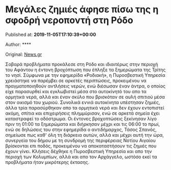 
# Μεγάλες ζημιές άφησε πίσω της η σφοδρή νεροποντή στη Ρόδο

Published at: **2019-11-05T17:10:39+00:00**

Author: ****

Original: [News.gr](https://www.news.gr/ellada/article/2021137/megales-zimies-afise-piso-tis-i-sfodri-neroponti-sti-rodo.html)

Σοβαρά προβλήματα προκάλεσε στη Ρόδο και ιδιαιτέρως στην περιοχή του Αφάντου η έντονη βροχόπτωση που έπληξε τα ξημερώματα της Τρίτης το νησί.
Σύμφωνα με την εφημερίδα «Ροδιακή», η Πυροσβεστική Υπηρεσία χρειάστηκε να παρέμβει σε αρκετές περιπτώσεις, προκειμένου να πραγματοποιηθούν αντλήσεις νερών, ενώ διέσωσαν έναν άντρα, ο οποίος είχε παρασυρθεί και εγκλωβιστεί μέσα στο αυτοκίνητό του απο τα ορμητικά νερά, αλλά και έναν σκύλο που βρισκόταν σε αυλή σπιτιού μέσα στον οικισμό του χωριού. Συνολικά εννιά αυτοκίνητα υπέστησαν ζημιές, άλλα τρία παρασύρθηκαν απο τα ορμητικά νερά και δεν έχουν εντοπιστεί ακόμη, σπίτια και επιχειρήσεις πλημμύρισαν, ενώ σε αρκετά σημεία έχει καταστραφεί το οδόστρωμα.
Οι έντονες βροχοπτώσεις ξεκίνησαν λίγο πριν τη 01:00 τα ξημερώματα και διήρκησαν μέχρι και τις 06:00 το πρωί, ενώ σε δηλώσεις του στην εφημερίδα ο αντιδήμαρχος, Τάσος Σπανός, σημείωσε πως καθ' όλη τη διάρκεια αυτών, αλλά και μέχρι αυτή την ώρα, συνεργεία του δήμου με τη συνδρομή της περιφέρειας Νοτίου Αιγαίου βρίσκονται επι ποδός, προκειμένου να αποκαταστήσουν τις ζημιές που έχουν γίνει.
Κλήσεις δέχθηκε η Πυροσβεστική Υπηρεσία και απο την περιοχή των Κολυμπίων, αλλά και απο τον Αρχάγγελο, ωστόσο εκεί τα προβλήματα ήταν μικρότερης έκτασης.
